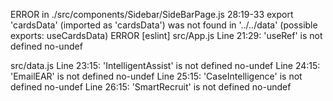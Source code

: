ERROR in ./src/components/Sidebar/SideBarPage.js 28:19-33
export 'cardsData' (imported as 'cardsData') was not found in '../../data' (possible exports: useCardsData)
ERROR
[eslint] 
src/App.js
  Line 21:29:  'useRef' is not defined  no-undef

src/data.js
  Line 23:15:  'IntelligentAssist' is not defined  no-undef
  Line 24:15:  'EmailEAR' is not defined           no-undef
  Line 25:15:  'CaseIntelligence' is not defined   no-undef
  Line 26:15:  'SmartRecruit' is not defined       no-undef
